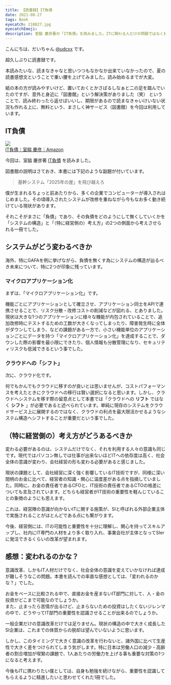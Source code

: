```yaml
---
title: 【読書録】IT負債
date: 2021-08-27
tags: Book
eyecatch: 210827.jpg
eyecatchEmoji:
description: 室脇 慶彦著の「IT負債」を読みました。ITに関わる人だけの問題ではなく社会問題であると気付かされた一冊です。
---
```


こんにちは、だいちゃん [@udcxx](https://twitter.com/udc_xx) です。

超久しぶりに読書録です。

本読みたいな、読まなきゃなと思いつつもなかなか出来ていなかったので、夏の読書感想文ということで重い腰を上げてみました。読み始めるまでが大変。

紙の本の方が読みやすいけど、置いておくとかさばるしなぁと二の足を踏んでいたのですが、意外と身近に「図書館」という解決策がありました（笑） ということで、読み終わったら返せばいいし、期限があるので読まなきゃいけいない状況も作れる上に、無料という、まさしく神サービス（図書館）を今回は利用しています。

## IT負債

[![](/images/210827.jpg)](https://amzn.to/3zlnNjm)    
[IT負債｜室脇 慶彦｜Amazon](https://amzn.to/3zlnNjm)

今回は、室脇 慶彦著 [IT負債](https://amzn.to/3zlnNjm) を読みました。


図書館の説明はさておき、本書には下記のような副題が付いています。

> 基幹システム「2025年の崖」を飛び越えろ

僕が生まれるちょっと前あたりから、多くの企業でコンピューターが導入されはじめました。その頃導入されたシステムが改修を重ねながら今もなお多く動き続けている現状があります。

それこそがまさに「負債」であり、その負債をどのようにして無くしていくかを「システムの構造」と「（特に経営側の）考え方」の2つの側面から考えさせられる一冊でした。

## システムがどう変わるべきか

海外、特にGAFAを例に挙げながら、負債を無くす為にシステムの構造が辿るべき未来について、特に2つが印象に残っています。

### マイクロアプリケーション化

まずは、「マイクロアプリケーション化」です。

機能ごとにアプリケーションとして確立させ、アプリケーション同士をAPIで連携させることで、リスク分散・改修コストの削減などが図れる、とありました。    
現状は大きな1つのアプリケーションに様々な機能が内包されていることで、追加改修時にテストするための工数が大きくなってしまったり、障害発生時に全体がダウンしてしまう、などの課題がある一方で、小さい機能単位のアプリケーションごとにデータを持つ「マイクロアプリケーション化」を達成することで、ダウンした際の影響を最小限にできたり、個人情報も分散管理になり、セキュリティリスクも低減できるという事でした。

### クラウドへの「シフト」

次に、クラウド化です。

何でもかんでもクラウドに移すのが良いとは思いませんが、コストパフォーマンスを考えたときにクラウドへの移行は賢い選択になると思います。しかし、クラウドへシステムを移す際の留意点として本書では「クラウドへの **リフト** ではなく **シフト** 」が必要であると述べられています。単純に現存のシステムをクラウドサービス上に展開するのではなく、クラウドの利点を最大限活かせるようなシステム構造へシフトすることが重要だという事でした。

## （特に経営側の）考え方がどうあるべきか

変わる必要があるのは、システムだけでなく、それを利用する人々の意識も同じです。現代ではパソコン無しでは仕事が出来ないほどITへの依存度は高く、社会全体の意識が変わり、会社経営の形も変わる必要があると感じました。

現状の課題として、会社経営に深く強く影響しているIT技術ですが、同様に深い間柄のお金に比べて、経営者の知識・関心に温度差がある点を指摘していました。同時に、お金の責任者であるCFOと、IT技術の責任者であるCTOの格差についても言及されています。どちらも経営者がIT技術の重要性を軽んじていることの象徴のようにも思えます。

これは、経営陣の意識が向かないITに関する施策が、SIと呼ばれる外部企業主体で実施されることがほとんどである点にも繋がります。

今後、経営側には、ITの可能性と重要性を十分に理解し、関心を持ってスキルアップし、社内にIT専門の人材をより多く取り入れ、事業会社が主体となってSIerに発注できるくらいの改革が望まれます。

## 感想：変われるのかな？

意識改革、しかもIT人材だけでなく、社会全体の意識を変えていかなければ達成が難しそうなこの問題。本書を読んでの率直な感想としては、「変われるのかな？」でした。

お金をベースに比較される中で、直接お金を産まないIT部門に対して、人・金の投資がどこまで可能なのでしょうか。    
また、止まったら苦情が出るけど、止まらないための投資はしたくないジレンマの中で、どうやってIT部門の重要性を認識させることが出来るのでしょうか。

一般企業だけの意識改革だけでは足りません。現状の構造の中で大きく成長したSI企業は、これまでの体質からの脱却は望んでいないように思います。

しかし、このタイミングで大きく意識の改革を行わないと、諸外国に比べて生産性で大きく差をつけられてしまう気がします。特に日本は労働人口の減少・高齢者の割合増加が喫緊の課題で、1人あたりの労働力を上げる事も重要な対策の1つになると考えます。

今後もITに携わりたい僕としては、自身も勉強を続けながら、重要性を認識してもらえるように精進したいと思わせてくれた1冊でした。
